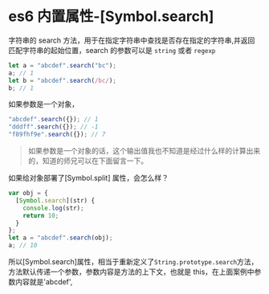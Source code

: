 # es6 内置属性-[Symbol.search]

字符串的 search 方法，用于在指定字符串中查找是否存在指定的字符串,并返回匹配字符串的起始位置，search 的参数可以是 `string` 或者 `regexp`

```js
let a = "abcdef".search("bc");
a; // 1
let b = "abcdef".search(/bc/);
b; // 1
```

如果参数是一个对象，

```js
"abcdef".search({}); // 1
"dddff".search({}); // -1
"f89fhf9e".search({}); // 7
```

> 如果参数是一个对象的话，这个输出值我也不知道是经过什么样的计算出来的，知道的师兄可以在下面留言一下。

如果给对象部署了[Symbol.split] 属性，会怎么样？

```js
var obj = {
  [Symbol.search](str) {
    console.log(str);
    return 10;
  }
};
let a = "abcdef".search(obj);
a; // 10
```

所以[Symbol.search]属性，相当于重新定义了`String.prototype.search`方法， 方法默认传递一个参数，参数内容是方法的上下文，也就是 this，在上面案例中参数内容就是'abcdef',
